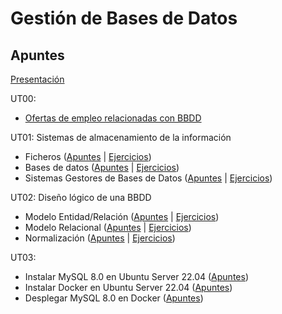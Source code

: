 # Gestión de Bases de Datos

## Apuntes

[Presentación](./apuntes/ut00/presentacion.md) 

UT00:
* [Ofertas de empleo relacionadas con BBDD](./apuntes/ut00/ofertas-de-empleo.md)

UT01: Sistemas de almacenamiento de la información
* Ficheros ([Apuntes](./apuntes/ut01/ficheros.md) | [Ejercicios](./ejercicios/ut01/ficheros.md))
* Bases de datos ([Apuntes](./apuntes/ut01/bases-de-datos.md) | [Ejercicios](./ejercicios/ut01/bases-de-datos.md))
* Sistemas Gestores de Bases de Datos ([Apuntes](./apuntes/ut01/sistemas-gestores-de-bbdd.md) | [Ejercicios](./ejercicios/ut01/sistemas-gestores-de-bbdd.md))

UT02: Diseño lógico de una BBDD
* Modelo Entidad/Relación ([Apuntes](./apuntes/ut02/modelo-entidad-relacion.md) | [Ejercicios](./ejercicios/ut02/modelo-entidad-relacion.md))
* Modelo Relacional ([Apuntes](./apuntes/ut02/modelo-relacional.md) | [Ejercicios](./ejercicios/ut02/modelo-relacional.md))
* Normalización ([Apuntes](./apuntes/ut02/normalizacion.md) | [Ejercicios](./ejercicios/ut02/normalizacion.md))

UT03: 

* Instalar MySQL 8.0 en Ubuntu Server 22.04 ([Apuntes](./apuntes/ut03/instalar-mysql-8.0-ubuntu-server-22.04.md))
* Instalar Docker en Ubuntu Server 22.04 ([Apuntes](https://github.com/jonaygarciav/apuntes_de_devops/blob/main/apuntes/virtualizacion/ub-server22.04-docker-install.md))
* Desplegar MySQL 8.0 en Docker ([Apuntes](./apuntes/ut03/desplegar-mysql-8.0-docker.md))
